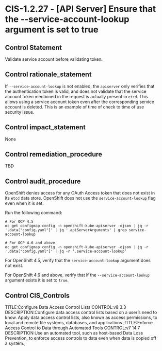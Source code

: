 # CIS-1.2.27 - \[API Server\] Ensure that the --service-account-lookup argument is set to true

## Control Statement

Validate service account before validating token.

## Control rationale_statement

If `--service-account-lookup` is not enabled, the `apiserver` only verifies that the authentication token is valid, and does not validate that the service account token mentioned in the request is actually present in `etcd`. This allows using a service account token even after the corresponding service account is deleted. This is an example of time of check to time of use security issue.

## Control impact_statement

None

## Control remediation_procedure

TBD

## Control audit_procedure

OpenShift denies access for any OAuth Access token that does not exist in its `etcd` data store. OpenShift does not use the `service-account-lookup` flag even when it is set. 

Run the following command:

```
# For OCP 4.5 
oc get configmap config -n openshift-kube-apiserver -ojson | jq -r '.data["config.yaml"]' | jq '.apiServerArguments' | grep service-account-lookup

# For OCP 4.6 and above
oc get configmap config -n openshift-kube-apiserver -ojson | jq -r '.data["config.yaml"]' | jq -r ‘.service-account-lookup’
```

For OpenShift 4.5, verify that the `service-account-lookup` argument does not exist. 

For OpenShift 4.6 and above, verify that if the `--service-account-lookup` argument exists it is set to `true`.

## Control CIS_Controls

TITLE:Configure Data Access Control Lists CONTROL:v8 3.3 DESCRIPTION:Configure data access control lists based on a user’s need to know. Apply data access control lists, also known as access permissions, to local and remote file systems, databases, and applications.;TITLE:Enforce Access Control to Data through Automated Tools CONTROL:v7 14.7 DESCRIPTION:Use an automated tool, such as host-based Data Loss Prevention, to enforce access controls to data even when data is copied off a system.;
